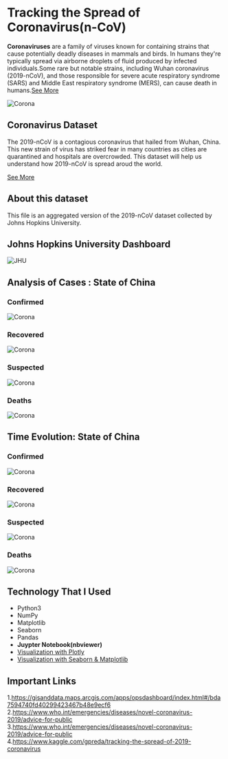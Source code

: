 # Tracking the Spread of Coronavirus(n-CoV)
**Coronaviruses** are a family of viruses known for containing strains that cause potentially deadly diseases in mammals and birds. In humans they're typically spread via airborne droplets of fluid produced by infected individuals.Some rare but notable strains, including Wuhan coronavirus (2019-nCoV), and those responsible for severe acute respiratory syndrome (SARS) and Middle East respiratory syndrome (MERS), can cause death in humans.[See More](https://www.sciencealert.com/coronavirus)

![Corona](./figs/corona.png)
## Coronavirus Dataset
The 2019-nCoV is a contagious coronavirus that hailed from Wuhan, China. This new strain of virus has striked fear in many countries as cities are quarantined and hospitals are overcrowded. This dataset will help us understand how 2019-nCoV is spread aroud the world.

[See More](https://www.kaggle.com/brendaso/2019-coronavirus-dataset-01212020-01262020#2019_nC0v_20200121_20200126%20-%20SUMMARY.csv)

## About this dataset
This file is an aggregated version of the 2019-nCoV dataset collected by Johns Hopkins University.

## Johns Hopkins University Dashboard
![JHU](./figs/jhu.png)

## Analysis of Cases : State of China 
### Confirmed 
![Corona](figs/confirmed.png)
### Recovered
![Corona](figs/recovered.png)
### Suspected
![Corona](figs/suspected.png)
### Deaths
![Corona](figs/deaths.png)

## Time Evolution: State of China 
### Confirmed
![Corona](figs/te_confirmed.png)
### Recovered
![Corona](figs/te_recovered.png)
### Suspected 
![Corona](figs/te_suspected.png)
### Deaths 
![Corona](figs/te_deaths.png)


## Technology That I Used
- Python3 
- NumPy
- Matplotlib
- Seaborn 
- Pandas
- **Juypter Notebook(nbviewer)**
- [Visualization with Plotly](https://nbviewer.jupyter.org/github/jubayer-hossain/CoronavirusTracking/blob/master/nCoV%20Tracking.ipynb)
- [Visualization with Seaborn & Matplotlib](https://nbviewer.jupyter.org/github/jubayer-hossain/CoronavirusTracking/blob/master/Corona%20Data%20Analysis%20.ipynb)

## Important Links 
1.https://gisanddata.maps.arcgis.com/apps/opsdashboard/index.html#/bda7594740fd40299423467b48e9ecf6
2.https://www.who.int/emergencies/diseases/novel-coronavirus-2019/advice-for-public <br>
3.https://www.who.int/emergencies/diseases/novel-coronavirus-2019/advice-for-public <br>
4.https://www.kaggle.com/gpreda/tracking-the-spread-of-2019-coronavirus
